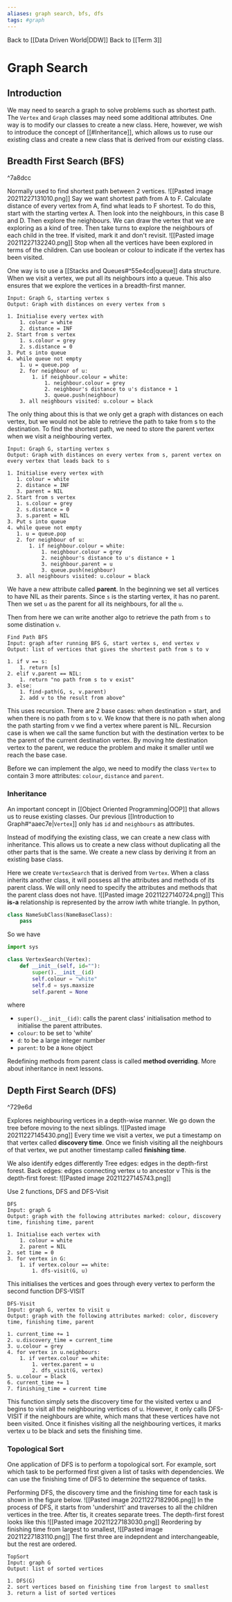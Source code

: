 ```yaml
---
aliases: graph search, bfs, dfs
tags: #graph
---
```

Back to [[Data Driven World|DDW]]
Back to [[Term 3]]
# Graph Search
## Introduction
We may need to search a graph to solve problems such as shortest path.
The `Vertex` and `Graph` classes may need some additional attributes.
One way is to modify our classes to create a new class.
Here, however, we wish to introduce the concept of [[#Inheritance]], which allows us to ruse our existing class and create a new class that is derived from our existing class.
## Breadth First Search (BFS)

^7a8dcc

Normally used to find shortest path between 2 vertices.
![[Pasted image 20211227131010.png]]
Say we want shortest path from A to F.
Calculate distance of every vertex from A, find what leads to F shortest.
To do this, start with the starting vertex A. Then look into the neighbours, in this case B and D. Then explore the neighbours. We can draw the vertex that 
 we are exploring as a kind of tree. Then take turns to explore the neighbours of each child in the tree. If visited, mark it and don't revisit.
 ![[Pasted image 20211227132240.png]]
 Stop when all the vertices have been explored in terms of the children.
 Can use boolean or colour to indicate if the vertex has been visited.

 One way is to use a [[Stacks and Queues#^55e4cd|queue]] data structure.
 When we visit a vertex, we put all its neighbours into a queue.
 This also ensures that we explore the vertices in a breadth-first manner.

 ```
 Input: Graph G, starting vertex s
 Output: Graph with distances on every vertex from s

 1. Initialise every vertex with
	 1. colour = white
	 2. distance = INF
 2. Start from s vertex
	 1. s.colour = grey
	 2. s.distance = 0
 3. Put s into queue
 4. while queue not empty
	 1. u = queue.pop
	 2. for neighbour of u:
		 1. if neighbour.colour = white:
			 1. neighbour.colour = grey
			 2. neighbour's distance to u's distance + 1
			 3. queue.push(neighbour)
	 3. all neighbours visited: u.colour = black
 ```
 The only thing about this is that we only get a graph with distances on each vertex, but we would not be able to retrieve the path to take from s to the destination.
 To find the shortest path, we need to store the parent vertex when we visit a neighbouring vertex.
  ```
 Input: Graph G, starting vertex s
 Output: Graph with distances on every vertex from s, parent vertex on every vertex that leads back to s

 1. Initialise every vertex with
	 1. colour = white
	 2. distance = INF
	 3. parent = NIL
 2. Start from s vertex
	 1. s.colour = grey
	 2. s.distance = 0
	 3. s.parent = NIL
 3. Put s into queue
 4. while queue not empty
	 1. u = queue.pop
	 2. for neighbour of u:
		 1. if neighbour.colour = white:
			 1. neighbour.colour = grey
			 2. neighbour's distance to u's distance + 1
			 3. neighbour.parent = u
			 3. queue.push(neighbour)
	 3. all neighbours visited: u.colour = black
 ```
 We have a new attribute called **parent**.
 In the beginning we set all vertices to have NIL as their parents.
 Since `s` is the starting vertex, it has no parent.
 Then we set `u` as the parent for all its neighbours, for all the `u`.

 Then from here we can write another algo to retrieve the path from `s` to some distination `v`.
 ```
 Find Path BFS
 Input: graph after running BFS G, start vertex s, end vertex v
 Output: list of vertices that gives the shortest path from s to v

 1. if v == s:
	 1. return [s]
 2. elif v.parent == NIL:
	 1. return "no path from s to v exist"
 3. else:
	 1. find-path(G, s, v.parent)
	 2. add v to the result from above^
 ```
 This uses recursion.
 There are 2 base cases: when destination = start, and when there is no path from s to v.
 We know that there is no path when along the path starting from v we find a vertex where parent is NIL.
 Recursion case is when we call the same function but with the destination vertex to be the parent of the current destination vertex.
 By moving hte destination vertex to the parent, we reduce the problem and make it smaller until we reach the base case.

 Before we can implement the algo, we need to modify the class `Vertex` to contain 3 more attributes: `colour`, `distance` and `parent`.
### Inheritance
An important concept in [[Object Oriented Programming|OOP]] that allows us to reuse existing classes.
Our previous [[Introduction to Graph#^aaec7e|`Vertex`]] only has `id` and `neighbours` as attributes.

Instead of modifying the existing class, we can create a new class with inheritance.
This allows us to create a new class without duplicating all the other parts that is the same.
We create a new class by deriving it from an existing base class.

Here we create `VertexSearch` that is derived from `Vertex`.
When a class inherits another class, it will possess all the attributes and methods of its parent class.
We will only need to specify the attributes and methods that the parent class does not have.
![[Pasted image 20211227140724.png]]
This **is-a** relationship is represented by the arrow iwth white triangle.
In python, 
```py
class NameSubClass(NameBaseClass):
    pass
```
So we have
```py
import sys

class VertexSearch(Vertex):
    def __init__(self, id=""):
        super().__init__(id)
        self.colour = "white"
        self.d = sys.maxsize
        self.parent = None
```
where
- `super().__init__(id)`: calls the parent class' initialisation method to initialise the parent attributes.
- `colour`: to be set to 'white'
- `d`: to be a large integer number
- `parent`: to be a `None` object

Redefining methods from parent class is called **method overriding**.
More about inheritance in next lessons.
## Depth First Search (DFS)

^729e6d

Explores neighbouring vertices in a depth-wise manner.
We go down the tree before moving to the next siblings.
![[Pasted image 20211227145430.png]]
Every time we visit a vertex, we put a timestamp on that vertex called **discovery time**.
Once we finish visiting all the neighbours of that vertex, we put another timestamp called **finishing time**.

We also identify edges differently
Tree edges: edges in the depth-first forest.
Back edges: edges connecting vertex u to ancestor v
This is the depth-first forest:
![[Pasted image 20211227145743.png]]

Use 2 functions, DFS and DFS-Visit
```
DFS
Input: graph G
Output: graph with the following attributes marked: colour, discovery time, finishing time, parent

1. Initialise each vertex with
	1. colour = white
	2. parent = NIL
2. set time = 0
3. for vertex in G:
	1. if vertex.colour == white:
		1. dfs-visit(G, u)
```
This initialises the vertices and goes through every vertex to perform the second function DFS-VISIT
```
DFS-Visit
Input: graph G, vertex to visit u
Output: graph with the following attributes marked: color, discovery time, finishing time, parent

1. current_time += 1
2. u.discovery_time = current_time
3. u.colour = grey
4. for vertex in u.neighbours:
	1. if vertex.colour == white:
		1. vertex.parent = u
		2. dfs_visit(G, vertex)
5. u.colour = black
6. current_time += 1
7. finishing_time = current time
```
This function simply sets the discovery time for the visited vertex u and begins to visit all the neighbouring vertices of u.
However, it only calls DFS-VISIT if the neighbours are white, which mans that these vertices have not been visited.
Once it finishes visiting all the neighbouring vertices, it marks vertex u to be black and sets the finishing time.

### Topological Sort
One application of DFS is to perform a topological sort.
For example, sort which task to be performed first given a list of tasks with dependencies.
We can use the finishing time of DFS to determine the sequence of tasks.

Performing DFS, the discovery time and the finishing time for each task is shown in the figure below.
![[Pasted image 20211227182906.png]]
In the process of DFS, it starts from 'undershirt' and traverses to all the children vertices in the tree.
After tis, it creates separate trees.
The depth-first forest looks like this
![[Pasted image 20211227183030.png]]
Reordering by finishing time from largest to smallest,
![[Pasted image 20211227183110.png]]
The first three are indepndent and interchangeable, but the rest are ordered.

```
TopSort
Input: graph G
Output: list of sorted vertices

1. DFS(G)
2. sort vertices based on finishing time from largest to smallest
3. return a list of sorted vertices
```